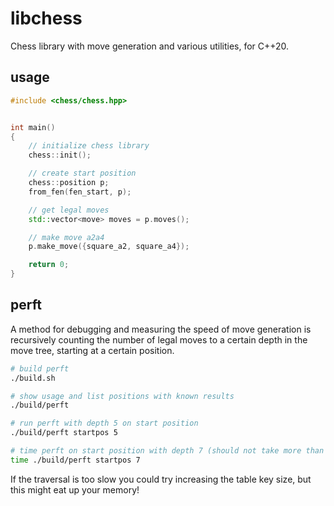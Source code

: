 # libchess

Chess library with move generation and various utilities, for C++20.

## usage

```cpp
#include <chess/chess.hpp>


int main()
{
	// initialize chess library
	chess::init();

	// create start position
	chess::position p;
	from_fen(fen_start, p);

	// get legal moves
	std::vector<move> moves = p.moves();

	// make move a2a4
	p.make_move({square_a2, square_a4});

	return 0;
}
```

## perft

A method for debugging and measuring the speed of move generation is recursively counting the number of legal moves to a certain depth in the move tree, starting at a certain position.

```bash
# build perft
./build.sh

# show usage and list positions with known results
./build/perft

# run perft with depth 5 on start position
./build/perft startpos 5

# time perft on start position with depth 7 (should not take more than a minute on a decent computer)
time ./build/perft startpos 7
```

If the traversal is too slow you could try increasing the table key size, but this might eat up your memory!